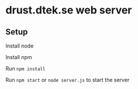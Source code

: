 # drust.dtek.se web server

## Setup

Install node

Install npm

Run `npm install`

Run `npm start` or `node server.js` to start the server
